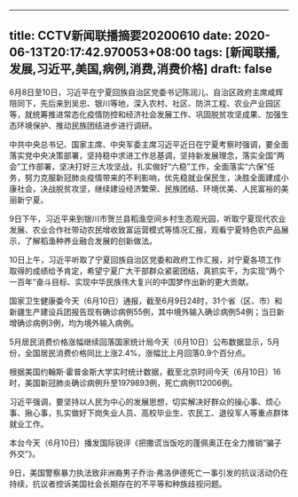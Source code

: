 
---
title:  CCTV新闻联播摘要20200610
date: 2020-06-13T20:17:42.970053+08:00
tags: [新闻联播, 发展,习近平,美国,病例,消费,消费价格]
draft: false
---

6月8日至10日，<span class="keywords_content">习近平</span>在宁夏回族自治区党委书记陈润儿、自治区政府主席咸辉陪同下，先后来到吴忠、银川等地，深入农村、社区、防洪工程、农业产业园区等，就统筹推进常态化疫情防控和经济社会<span class="keywords_content">发展</span>工作、巩固脱贫攻坚成果、加强生态环境保护、推动民族团结进步进行调研。



中共中央总书记、国家主席、中央军委主席<span class="keywords_content">习近平</span>近日在宁夏考察时强调，要全面落实党中央决策部署，坚持稳中求进工作总基调，坚持新<span class="keywords_content">发展</span>理念，落实全国“两会”工作部署，坚决打好三大攻坚战，扎实做好“六稳”工作，全面落实“六保”任务，努力克服新冠肺炎疫情带来的不利影响，优先稳就业保民生，决胜全面建成小康社会，决战脱贫攻坚，继续建设经济繁荣、民族团结、环境优美、人民富裕的美丽新宁夏。



9日下午，<span class="keywords_content">习近平</span>来到银川市贺兰县稻渔空间乡村生态观光园，听取宁夏现代农业<span class="keywords_content">发展</span>、农业合作社带动农民增收致富运营模式等情况汇报，观看宁夏特色农产品展示，了解稻渔种养业融合<span class="keywords_content">发展</span>的创新做法。



10日上午，<span class="keywords_content">习近平</span>听取了宁夏回族自治区党委和政府工作汇报，对宁夏各项工作取得的成绩给予肯定，希望宁夏广大干部群众紧密团结，真抓实干，为实现“两个一百年”奋斗目标、实现中华民族伟大复兴的中国梦作出新的更大贡献。



国家卫生健康委今天（6月10日）通报，截至6月9日24时，31个省（区、市）和新疆生产建设兵团报告现有确诊<span class="keywords_content">病例</span>55例，其中境外输入确诊<span class="keywords_content">病例</span>54例；当日新增确诊<span class="keywords_content">病例</span>3例，均为境外输入<span class="keywords_content">病例</span>。



5月居民<span class="keywords_fund">消费</span>价格涨幅继续回落国家统计局今天（6月10日）公布数据显示，5月份，全国居民<span class="keywords_fund">消费</span>价格同比上涨2.4%，涨幅比上月回落0.9个百分点。



根据<span class="keywords_content">美国</span>约翰斯·霍普金斯大学实时统计数据，截至北京时间今天（6月10日）16时，<span class="keywords_content">美国</span>新冠肺炎确诊<span class="keywords_content">病例</span>升至1979893例，死亡<span class="keywords_content">病例</span>112006例。



<span class="keywords_content">习近平</span>强调，要坚持以人民为中心的<span class="keywords_content">发展</span>思想，切实解决好群众的操心事、烦心事、揪心事，扎实做好下岗失业人员、高校毕业生、农民工、退役军人等重点群体就业工作。



本台今天（6月10日）播发国际锐评《把撒谎当饭吃的蓬佩奥正在全力推销“骗子外交”》。



9日，<span class="keywords_content">美国</span>警察暴力执法致非洲裔男子乔治·弗洛伊德死亡一事引发的抗议活动仍在持续，抗议者控诉<span class="keywords_content">美国</span>社会长期存在的不平等和种族歧视问题。
